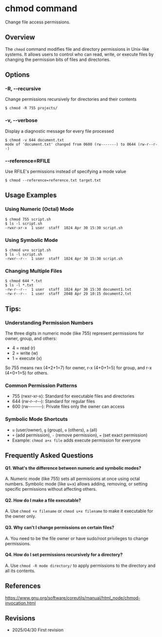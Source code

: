 # chmod command

Change file access permissions.

## Overview

The `chmod` command modifies file and directory permissions in Unix-like systems. It allows users to control who can read, write, or execute files by changing the permission bits of files and directories.

## Options

### **-R, --recursive**

Change permissions recursively for directories and their contents

```console
$ chmod -R 755 projects/
```

### **-v, --verbose**

Display a diagnostic message for every file processed

```console
$ chmod -v 644 document.txt
mode of 'document.txt' changed from 0600 (rw-------) to 0644 (rw-r--r--)
```

### **--reference=RFILE**

Use RFILE's permissions instead of specifying a mode value

```console
$ chmod --reference=reference.txt target.txt
```

## Usage Examples

### Using Numeric (Octal) Mode

```console
$ chmod 755 script.sh
$ ls -l script.sh
-rwxr-xr-x  1 user  staff  1024 Apr 30 15:30 script.sh
```

### Using Symbolic Mode

```console
$ chmod u+x script.sh
$ ls -l script.sh
-rwxr--r--  1 user  staff  1024 Apr 30 15:30 script.sh
```

### Changing Multiple Files

```console
$ chmod 644 *.txt
$ ls -l *.txt
-rw-r--r--  1 user  staff  1024 Apr 30 15:30 document1.txt
-rw-r--r--  1 user  staff  2048 Apr 29 10:15 document2.txt
```

## Tips:

### Understanding Permission Numbers

The three digits in numeric mode (like 755) represent permissions for owner, group, and others:
- 4 = read (r)
- 2 = write (w)
- 1 = execute (x)

So 755 means rwx (4+2+1=7) for owner, r-x (4+0+1=5) for group, and r-x (4+0+1=5) for others.

### Common Permission Patterns

- 755 (rwxr-xr-x): Standard for executable files and directories
- 644 (rw-r--r--): Standard for regular files
- 600 (rw-------): Private files only the owner can access

### Symbolic Mode Shortcuts

- `u` (user/owner), `g` (group), `o` (others), `a` (all)
- `+` (add permission), `-` (remove permission), `=` (set exact permission)
- Example: `chmod a+x file` adds execute permission for everyone

## Frequently Asked Questions

#### Q1. What's the difference between numeric and symbolic modes?
A. Numeric mode (like 755) sets all permissions at once using octal numbers. Symbolic mode (like u+x) allows adding, removing, or setting specific permissions without affecting others.

#### Q2. How do I make a file executable?
A. Use `chmod +x filename` or `chmod u+x filename` to make it executable for the owner only.

#### Q3. Why can't I change permissions on certain files?
A. You need to be the file owner or have sudo/root privileges to change permissions.

#### Q4. How do I set permissions recursively for a directory?
A. Use `chmod -R mode directory/` to apply permissions to the directory and all its contents.

## References

https://www.gnu.org/software/coreutils/manual/html_node/chmod-invocation.html

## Revisions

- 2025/04/30 First revision